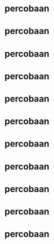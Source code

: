 # percobaan
# percobaan
# percobaan
# percobaan
# percobaan
# percobaan
# percobaan
# percobaan
# percobaan
# percobaan
# percobaan
